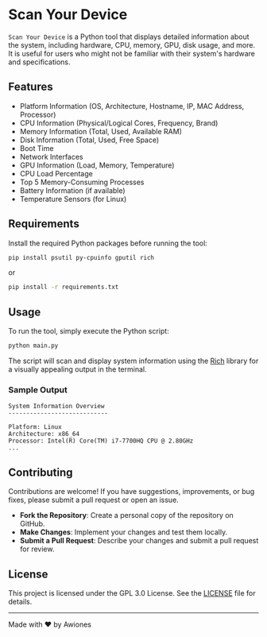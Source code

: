 # Scan Your Device

`Scan Your Device` is a Python tool that displays detailed information about the system, including hardware, CPU, memory, GPU, disk usage, and more. It is useful for users who might not be familiar with their system's hardware and specifications.

## Features

- Platform Information (OS, Architecture, Hostname, IP, MAC Address, Processor)
- CPU Information (Physical/Logical Cores, Frequency, Brand)
- Memory Information (Total, Used, Available RAM)
- Disk Information (Total, Used, Free Space)
- Boot Time
- Network Interfaces
- GPU Information (Load, Memory, Temperature)
- CPU Load Percentage
- Top 5 Memory-Consuming Processes
- Battery Information (if available)
- Temperature Sensors (for Linux)
  
## Requirements

Install the required Python packages before running the tool:

```bash
pip install psutil py-cpuinfo gputil rich
```
or
```bash
pip install -r requirements.txt
```
## Usage

To run the tool, simply execute the Python script:

```bash
python main.py
```

The script will scan and display system information using the [Rich](https://rich.readthedocs.io/en/stable/) library for a visually appealing output in the terminal.

### Sample Output

```
System Information Overview
----------------------------

Platform: Linux
Architecture: x86_64
Processor: Intel(R) Core(TM) i7-7700HQ CPU @ 2.80GHz
...
```

## Contributing

Contributions are welcome! If you have suggestions, improvements, or bug fixes, please submit a pull request or open an issue.

- **Fork the Repository**: Create a personal copy of the repository on GitHub.
- **Make Changes**: Implement your changes and test them locally.
- **Submit a Pull Request**: Describe your changes and submit a pull request for review.

## License

This project is licensed under the GPL 3.0 License. See the [LICENSE](LICENSE) file for details.

---

Made with ❤️ by Awiones

